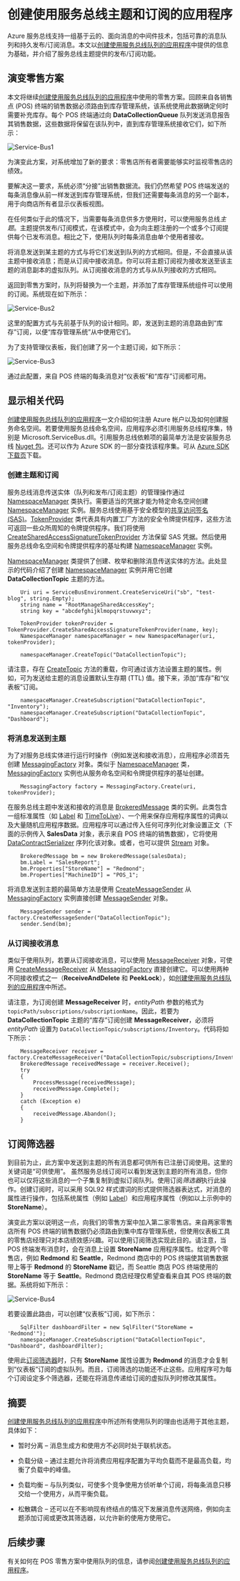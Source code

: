 <properties 
   pageTitle="创建使用服务总线主题和订阅的应用程序 | Azure"
   description="服务总线主题和订阅提供的发布-订阅功能简介。"
   services="service-bus"
   documentationCenter="na"
   authors="sethmanheim"
   manager="timlt"
    editor="" />
<tags 
    ms.service="service-bus"
    ms.devlang="na"
    ms.topic="article"
    ms.tgt_pltfrm="na"
    ms.workload="na"
    ms.date="01/10/2017"
    ms.author="sethm"  
    wacn.date="02/20/2017" />

# 创建使用服务总线主题和订阅的应用程序

Azure 服务总线支持一组基于云的、面向消息的中间件技术，包括可靠的消息队列和持久发布/订阅消息。本文以[创建使用服务总线队列的应用程序](/documentation/articles/service-bus-create-queues/)中提供的信息为基础，并介绍了服务总线主题提供的发布/订阅功能。

## 演变零售方案

本文将继续[创建使用服务总线队列的应用程序](/documentation/articles/service-bus-create-queues/)中使用的零售方案。回顾来自各销售点 (POS) 终端的销售数据必须路由到库存管理系统，该系统使用此数据确定何时需要补充库存。每个 POS 终端通过向 **DataCollectionQueue** 队列发送消息报告其销售数据，这些数据将保留在该队列中，直到库存管理系统接收它们，如下所示：

![Service-Bus1](./media/service-bus-create-topics-subscriptions/IC657161.gif)

为演变此方案，对系统增加了新的要求：零售店所有者需要能够实时监视零售店的绩效。

要解决这一要求，系统必须“分接”出销售数据流。我们仍然希望 POS 终端发送的每条消息像从前一样发送到库存管理系统，但我们还需要每条消息的另一个副本，用于向商店所有者显示仪表板视图。

在任何类似于此的情况下，当需要每条消息供多方使用时，可以使用服务总线*主题*。主题提供发布/订阅模式，在该模式中，会为向主题注册的一个或多个订阅提供每个已发布消息。相比之下，使用队列时每条消息由单个使用者接收。

将消息发送到某主题的方式与将它们发送到队列的方式相同。但是，不会直接从该主题中接收消息；而是从订阅中接收消息。你可以将主题订阅视为接收发送至该主题的消息副本的虚拟队列。从订阅接收消息的方式与从队列接收的方式相同。

返回到零售方案时，队列将替换为一个主题，并添加了库存管理系统组件可以使用的订阅。系统现在如下所示：

![Service-Bus2](./media/service-bus-create-topics-subscriptions/IC657165.gif)

这里的配置方式与先前基于队列的设计相同。即，发送到主题的消息路由到“库存”订阅，以便“库存管理系统”从中使用它们。

为了支持管理仪表板，我们创建了另一个主题订阅，如下所示：

![Service-Bus3](./media/service-bus-create-topics-subscriptions/IC657166.gif)

通过此配置，来自 POS 终端的每条消息对“仪表板”和“库存”订阅都可用。

## 显示相关代码

[创建使用服务总线队列的应用程序](/documentation/articles/service-bus-create-queues/)一文介绍如何注册 Azure 帐户以及如何创建服务命名空间。若要使用服务总线命名空间，应用程序必须引用服务总线程序集，特别是 Microsoft.ServiceBus.dll。引用服务总线依赖项的最简单方法是安装服务总线 [Nuget 包](https://www.nuget.org/packages/WindowsAzure.ServiceBus/)。还可以作为 Azure SDK 的一部分查找该程序集。可从 [Azure SDK 下载页](/downloads/)下载。

### 创建主题和订阅

服务总线消息传送实体（队列和发布/订阅主题）的管理操作通过 [NamespaceManager](https://msdn.microsoft.com/zh-cn/library/azure/microsoft.servicebus.namespacemanager.aspx) 类执行。需要适当的凭据才能为特定命名空间创建 [NamespaceManager](https://msdn.microsoft.com/zh-cn/library/azure/microsoft.servicebus.namespacemanager.aspx) 实例。服务总线使用基于安全模型的[共享访问签名 (SAS)](/documentation/articles/service-bus-sas/)。[TokenProvider](https://docs.microsoft.com/en-us/dotnet/api/microsoft.servicebus.tokenprovider?redirectedfrom=MSDN#microsoft_servicebus_tokenprovider) 类代表具有内置工厂方法的安全令牌提供程序，这些方法可返回一些众所周知的令牌提供程序。我们将使用 [CreateSharedAccessSignatureTokenProvider](https://msdn.microsoft.com/zh-cn/library/azure/microsoft.servicebus.tokenprovider.createsharedaccesssignaturetokenprovider.aspx) 方法保留 SAS 凭据。然后使用服务总线命名空间和令牌提供程序的基址构建 [NamespaceManager](https://msdn.microsoft.com/zh-cn/library/azure/microsoft.servicebus.namespacemanager.aspx) 实例。

[NamespaceManager](https://msdn.microsoft.com/zh-cn/library/azure/microsoft.servicebus.namespacemanager.aspx) 类提供了创建、枚举和删除消息传送实体的方法。此处显示的代码介绍了创建 [NamespaceManager](https://msdn.microsoft.com/zh-cn/library/azure/microsoft.servicebus.namespacemanager.aspx) 实例并用它创建 **DataCollectionTopic** 主题的方法。


		Uri uri = ServiceBusEnvironment.CreateServiceUri("sb", "test-blog", string.Empty);
		string name = "RootManageSharedAccessKey";
		string key = "abcdefghijklmopqrstuvwxyz";
     
		TokenProvider tokenProvider = TokenProvider.CreateSharedAccessSignatureTokenProvider(name, key);
		NamespaceManager namespaceManager = new NamespaceManager(uri, tokenProvider);
 
		namespaceManager.CreateTopic("DataCollectionTopic");


请注意，存在 [CreateTopic](https://msdn.microsoft.com/zh-cn/library/azure/hh293080.aspx) 方法的重载，你可通过该方法设置主题的属性。例如，可为发送给主题的消息设置默认生存期 (TTL) 值。接下来，添加“库存”和“仪表板”订阅。


		namespaceManager.CreateSubscription("DataCollectionTopic", "Inventory");
		namespaceManager.CreateSubscription("DataCollectionTopic", "Dashboard");


### 将消息发送到主题

为了对服务总线实体进行运行时操作（例如发送和接收消息），应用程序必须首先创建 [MessagingFactory](https://msdn.microsoft.com/zh-cn/library/azure/microsoft.servicebus.messaging.messagingfactory.aspx) 对象。类似于 [NamespaceManager](https://msdn.microsoft.com/zh-cn/library/azure/microsoft.servicebus.namespacemanager.aspx) 类，[MessagingFactory](https://msdn.microsoft.com/zh-cn/library/azure/microsoft.servicebus.messaging.messagingfactory.aspx) 实例也从服务命名空间和令牌提供程序的基址创建。


		MessagingFactory factory = MessagingFactory.Create(uri, tokenProvider);


在服务总线主题中发送和接收的消息是 [BrokeredMessage](https://msdn.microsoft.com/zh-cn/library/azure/microsoft.servicebus.messaging.brokeredmessage.aspx) 类的实例。此类包含一组标准属性（如 [Label](https://msdn.microsoft.com/zh-cn/library/azure/microsoft.servicebus.messaging.brokeredmessage.label.aspx) 和 [TimeToLive](https://msdn.microsoft.com/zh-cn/library/azure/microsoft.servicebus.messaging.brokeredmessage.timetolive.aspx)）、一个用来保存应用程序属性的词典以及大量随机应用程序数据。应用程序可以通过传入任何可序列化对象设置正文（下面的示例传入 **SalesData** 对象，表示来自 POS 终端的销售数据），它将使用 [DataContractSerializer](https://msdn.microsoft.com/zh-cn/library/azure/system.runtime.serialization.datacontractserializer.aspx) 序列化该对象。或者，也可以提供 [Stream](https://msdn.microsoft.com/zh-cn/library/azure/system.io.stream.aspx) 对象。


		BrokeredMessage bm = new BrokeredMessage(salesData);
		bm.Label = "SalesReport";
		bm.Properties["StoreName"] = "Redmond";
		bm.Properties["MachineID"] = "POS_1";


将消息发送到主题的最简单方法是使用 [CreateMessageSender](https://msdn.microsoft.com/zh-cn/library/azure/hh322659.aspx) 从 [MessagingFactory](https://msdn.microsoft.com/zh-cn/library/azure/microsoft.servicebus.messaging.messagingfactory.aspx) 实例直接创建 [MessageSender](https://msdn.microsoft.com/zh-cn/library/azure/microsoft.servicebus.messaging.messagesender.aspx) 对象。


		MessageSender sender = factory.CreateMessageSender("DataCollectionTopic");
		sender.Send(bm);


### 从订阅接收消息

类似于使用队列，若要从订阅接收消息，可以使用 [MessageReceiver](https://msdn.microsoft.com/zh-cn/library/azure/microsoft.servicebus.messaging.messagereceiver.aspx) 对象，可使用 [CreateMessageReceiver](https://msdn.microsoft.com/zh-cn/library/azure/hh322642.aspx) 从 [MessagingFactory](https://msdn.microsoft.com/zh-cn/library/azure/microsoft.servicebus.messaging.messagingfactory.aspx) 直接创建它。可以使用两种不同接收模式之一（**ReceiveAndDelete** 和 **PeekLock**），如[创建使用服务总线队列的应用程序](/documentation/articles/service-bus-create-queues/)中所述。

请注意，为订阅创建 **MessageReceiver** 时，*entityPath* 参数的格式为 `topicPath/subscriptions/subscriptionName`。因此，若要为 **DataCollectionTopic** 主题的“库存”订阅创建 **MessageReceiver**，必须将 *entityPath* 设置为 `DataCollectionTopic/subscriptions/Inventory`。代码将如下所示：


		MessageReceiver receiver = factory.CreateMessageReceiver("DataCollectionTopic/subscriptions/Inventory");
		BrokeredMessage receivedMessage = receiver.Receive();
		try
		{
		    ProcessMessage(receivedMessage);
		    receivedMessage.Complete();
		}
		catch (Exception e)
		{
		    receivedMessage.Abandon();
		}


## 订阅筛选器

到目前为止，此方案中发送到主题的所有消息都可供所有已注册订阅使用。这里的关键词是“可供使用”。 虽然服务总线订阅可以看到发送到主题的所有消息，但你也可以仅将这些消息的一个子集复制到虚拟订阅队列。使用订阅*筛选器*执行此操作。创建订阅时，可以采用 SQL92 样式谓词的形式提供筛选器表达式，对消息的属性进行操作，包括系统属性（例如 [Label](https://msdn.microsoft.com/zh-cn/library/azure/microsoft.servicebus.messaging.brokeredmessage.label.aspx)）和应用程序属性（例如以上示例中的 **StoreName**）。

演变此方案以说明这一点，向我们的零售方案中加入第二家零售店。来自两家零售店所有 POS 终端的销售数据仍必须路由到集中库存管理系统，但使用仪表板工具的零售店经理只对本店绩效感兴趣。可以使用订阅筛选实现此目的。请注意，当 POS 终端发布消息时，会在消息上设置 **StoreName** 应用程序属性。给定两个零售店，例如 **Redmond** 和 **Seattle**，Redmond 商店中的 POS 终端使其销售数据带上等于 **Redmond** 的 **StoreName** 戳记，而 Seattle 商店 POS 终端使用的 **StoreName** 等于 **Seattle**。Redmond 商店经理仅希望查看来自其 POS 终端的数据。系统将如下所示：

![Service-Bus4](./media/service-bus-create-topics-subscriptions/IC657167.gif)  


若要设置此路由，可以创建“仪表板”订阅，如下所示：


		SqlFilter dashboardFilter = new SqlFilter("StoreName = 'Redmond'");
		namespaceManager.CreateSubscription("DataCollectionTopic", "Dashboard", dashboardFilter);


使用此[订阅筛选器](https://docs.microsoft.com/dotnet/api/microsoft.servicebus.messaging.sqlfilter)时，只有 **StoreName** 属性设置为 **Redmond** 的消息才会复制到“仪表板”订阅的虚拟队列。而且，订阅筛选的功能还不止这些。应用程序可为每个订阅设定多个筛选器，还能在将消息传递给订阅的虚拟队列时修改其属性。

## 摘要

[创建使用服务总线队列的应用程序](/documentation/articles/service-bus-create-queues/)中所述所有使用队列的理由也适用于其他主题，具体如下：

- 暂时分离 – 消息生成方和使用方不必同时处于联机状态。

- 负载分级 – 通过主题允许将消费应用程序配置为平均负载而不是最高负载，均衡了负载中的峰值。

- 负载均衡 – 与队列类似，可使多个竞争使用方侦听单个订阅，将每条消息只移交给一个使用方，从而平衡负载。

- 松散耦合 – 还可以在不影响现有终结点的情况下发展消息传送网络，例如向主题添加订阅或更改其筛选器，以允许新的使用方使用它。

## 后续步骤

有关如何在 POS 零售方案中使用队列的信息，请参阅[创建使用服务总线队列的应用程序](/documentation/articles/service-bus-create-queues/)。

<!---HONumber=Mooncake_0213_2017-->
<!--Update_Description:update meta properties and wording-->